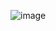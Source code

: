![image](https://github.com/RevadiSundaram/ICodeThis-Projects/assets/47391816/94cad3dd-a78c-4bee-a0d8-203edf792c36)

